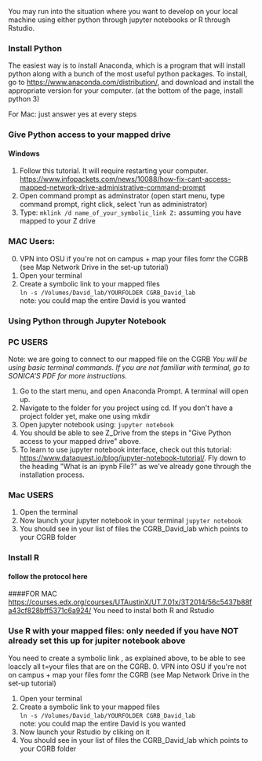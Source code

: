 You may run into the situation where you want to develop on your local machine using either python through jupyter notebooks or R through Rstudio.

### Install Python
The easiest way is to install Anaconda, which is a program that will install python along with a bunch of the most useful python packages.
To install, go to https://www.anaconda.com/distribution/, and download and install the appropriate version for your computer.
(at the bottom of the page, install python 3)

For Mac: just answer yes at every steps

### Give Python access to your mapped drive
#### Windows
1. Follow this tutorial. It will require restarting your computer. https://www.infopackets.com/news/10088/how-fix-cant-access-mapped-network-drive-administrative-command-prompt
2. Open command prompt as adminstrator (open start menu, type command prompt, right click, select 'run as administrator)
3. Type: `mklink /d name_of_your_symbolic_link Z:` assuming you have mapped to your Z drive

### MAC Users:
0. VPN into OSU if you're not on campus + map your files fomr the CGRB (see Map Network Drive in the set-up tutorial)
1. Open your terminal 
2. Create a symbolic link to your mapped files </br>
`ln -s /Volumes/David_lab/YOURFOLDER CGRB_David_lab` </br>
note: you could map the entire David is you wanted 

### Using Python through Jupyter Notebook
### PC USERS
Note: we are going to connect to our mapped file on the CGRB
*You will be using basic terminal commands. If you are not familiar with terminal, go to *SONICA'S PDF* for more instructions.*
1. Go to the start menu, and open Anaconda Prompt. A terminal will open up.
2. Navigate to the folder for you project using cd. If you don't have a project folder yet, make one using mkdir
3. Open jupyter notebook using:
`jupyter notebook`
4. You should be able to see Z_Drive from the steps in "Give Python access to your mapped drive" above.
4. To learn to use jupyter notebook interface, check out this tutorial: https://www.dataquest.io/blog/jupyter-notebook-tutorial/.
Fly down to the heading "What is an ipynb File?" as we've already gone through the installation process.

### Mac USERS
1. Open the terminal
2. Now launch your jupyter notebook in your terminal
`jupyter notebook`
3. You should see in your list of files the CGRB_David_lab which points to your CGRB folder

### Install R
#### follow the protocol here
####FOR MAC
https://courses.edx.org/courses/UTAustinX/UT.7.01x/3T2014/56c5437b88fa43cf828bff5371c6a924/
You need to instal both R and Rstudio 
### Use R with your mapped files: only needed if you have NOT already set this up for jupiter notebook above
You need to create a symbolic link , as explained above, to be able to see loaccly all t=your files that are on the CGRB. 
0. VPN into OSU if you're not on campus + map your files fomr the CGRB (see Map Network Drive in the set-up tutorial)
1. Open your terminal
2. Create a symbolic link to your mapped files </br>
`ln -s /Volumes/David_lab/YOURFOLDER CGRB_David_lab` </br>
note: you could map the entire David is you wanted 
3. Now launch your Rstudio by cliking on it
4. You should see in your list of files the CGRB_David_lab which points to your CGRB folder
